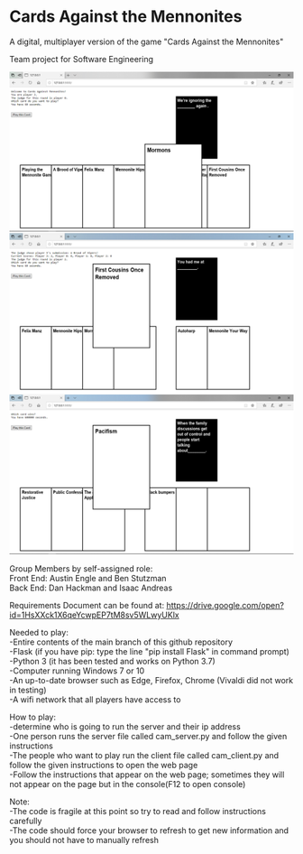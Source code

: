 # Cards Against the Mennonites
A digital, multiplayer version of the game "Cards Against the Mennonites"

Team project for Software Engineering

![alt text](https://raw.githubusercontent.com/BenRStutzman/cards-against-mennos/master/Pictures/gameplay1.png)
![alt text](https://raw.githubusercontent.com/BenRStutzman/cards-against-mennos/master/Pictures/gameplay3.png)
![alt text](https://raw.githubusercontent.com/BenRStutzman/cards-against-mennos/master/Pictures/gameplay7.png)


Group Members by self-assigned role:
<br> Front End: Austin Engle and Ben Stutzman
<br> Back End:  Dan Hackman and Isaac Andreas

Requirements Document can be found at: https://drive.google.com/open?id=1HsXXck1X6qeYcwpEP7tM8sv5WLwyUKlx

Needed to play:
<br>-Entire contents of the main branch of this github repository
<br>-Flask (if you have pip: type the line "pip install Flask" in command prompt)
<br>-Python 3 (it has been tested and works on Python 3.7)
<br>-Computer running Windows 7 or 10
<br>-An up-to-date browser such as Edge, Firefox, Chrome (Vivaldi did not work in testing)
<br>-A wifi network that all players have access to

How to play:
<br>-determine who is going to run the server and their ip address
<br>-One person runs the server file called cam_server.py and follow the given instructions 
<br>-The people who want to play run the client file called cam_client.py and follow the given instructions to open the web page
<br>-Follow the instructions that appear on the web page; sometimes they will not appear on the page but in the console(F12 to open console)

Note:
<br>-The code is fragile at this point so try to read and follow instructions carefully
<br>-The code should force your browser to refresh to get new information and you should not have to manually refresh
